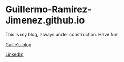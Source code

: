 # Guillermo-Ramirez-Jimenez.github.io
This is my blog, always under construction.
Have fun!

[Guille's blog](https://guillermo-ramirez-jimenez.github.io/)

[LinkedIn](https://www.linkedin.com/in/guillermo-ram%C3%ADrez-jim%C3%A9nez/)
